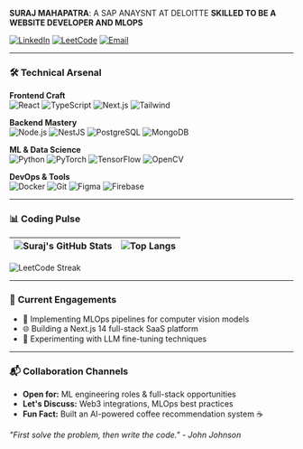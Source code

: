 **SURAJ MAHAPATRA**: A SAP ANAYSNT AT DELOITTE
**SKILLED TO BE A WEBSITE DEVELOPER AND MLOPS**

[![LinkedIn](https://img.shields.io/badge/LinkedIn-Connect-%230A66C2?logo=linkedin)](https://www.linkedin.com/in/suraj-mahapatra-029211/)
[![LeetCode](https://img.shields.io/badge/LeetCode-Solutions-%23FFA116?logo=leetcode)](https://leetcode.com/DriveONe_Suraj002/)
[![Email](https://img.shields.io/badge/Email-Contact-%23EA4335?logo=gmail)](mailto:surajmahapatra2003@gmail.com)

---

### 🛠️ **Technical Arsenal**

**Frontend Craft**  
![React](https://img.shields.io/badge/React-20232A?logo=react&logoColor=61DAFB)
![TypeScript](https://img.shields.io/badge/TypeScript-3178C6?logo=typescript&logoColor=white)
![Next.js](https://img.shields.io/badge/Next.js-000000?logo=nextdotjs)
![Tailwind](https://img.shields.io/badge/Tailwind_CSS-06B6D4?logo=tailwind-css)

**Backend Mastery**  
![Node.js](https://img.shields.io/badge/Node.js-339933?logo=nodedotjs)
![NestJS](https://img.shields.io/badge/NestJS-E0234E?logo=nestjs)
![PostgreSQL](https://img.shields.io/badge/PostgreSQL-4169E1?logo=postgresql)
![MongoDB](https://img.shields.io/badge/MongoDB-47A248?logo=mongodb)

**ML & Data Science**  
![Python](https://img.shields.io/badge/Python-3776AB?logo=python)
![PyTorch](https://img.shields.io/badge/PyTorch-EE4C2C?logo=pytorch)
![TensorFlow](https://img.shields.io/badge/TensorFlow-FF6F00?logo=tensorflow)
![OpenCV](https://img.shields.io/badge/OpenCV-5C3EE8?logo=opencv)

**DevOps & Tools**  
![Docker](https://img.shields.io/badge/Docker-2496ED?logo=docker)
![Git](https://img.shields.io/badge/Git-F05032?logo=git)
![Figma](https://img.shields.io/badge/Figma-F24E1E?logo=figma)
![Firebase](https://img.shields.io/badge/Firebase-FFCA28?logo=firebase)

---

### 📊 **Coding Pulse**

| ![Suraj's GitHub Stats](https://github-readme-stats.vercel.app/api?username=suraj209211&show_icons=true&theme=radical&hide=issues) | ![Top Langs](https://github-readme-stats.vercel.app/api/top-langs/?username=suraj209211&layout=compact&theme=radical&exclude_repo=github-readme-stats) |
|-------------------------------------------------------------------------------------------------------------------------------------|-----------------------------------------------------------------------------------------|

![LeetCode Streak](https://streak-stats.demolab.com?user=suraj209211&theme=dark&date_format=j%20M%5B%20Y%5D)

---

### 🚀 **Current Engagements**
- 🔭 Implementing MLOps pipelines for computer vision models
- 🌐 Building a Next.js 14 full-stack SaaS platform
- 🤖 Experimenting with LLM fine-tuning techniques

---

### 📬 **Collaboration Channels**
- **Open for:** ML engineering roles & full-stack opportunities
- **Let's Discuss:** Web3 integrations, MLOps best practices
- **Fun Fact:** Built an AI-powered coffee recommendation system ☕

*"First solve the problem, then write the code." - John Johnson*
